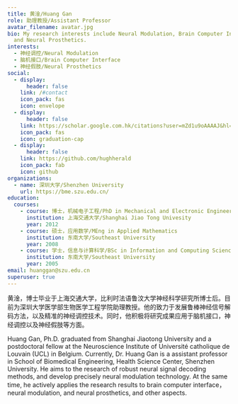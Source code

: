 ```yaml
---
title: 黄淦/Huang Gan
role: 助理教授/Assistant Professor
avatar_filename: avatar.jpg
bio: My research interests include Neural Modulation, Brain Computer Interface
  and Neural Prosthetics.
interests:
  - 神经调控/Neural Modulation
  - 脑机接口/Brain Computer Interface
  - 神经假肢/Neural Prosthetics
social:
  - display:
      header: false
    link: /#contact
    icon_pack: fas
    icon: envelope
  - display:
      header: false
    link: https://scholar.google.com.hk/citations?user=mZd1u9oAAAAJ&hl=zh-CN
    icon_pack: fas
    icon: graduation-cap
  - display:
      header: false
    link: https://github.com/hughherald
    icon_pack: fab
    icon: github
organizations:
  - name: 深圳大学/Shenzhen University
    url: https://bme.szu.edu.cn/
education:
  courses:
    - course: 博士，机械电子工程/PhD in Mechanical and Electronic Engineering
      institution: 上海交通大学/Shanghai Jiao Tong Univesity
      year: 2012
    - course: 硕士，应用数学/MEng in Applied Mathematics
      institution: 东南大学/Southeast University
      year: 2008
    - course: 学士，信息与计算科学/BSc in Information and Computing Science
      institution: 东南大学/Southeast University
      year: 2005
email: huanggan@szu.edu.cn
superuser: true
---
```

黄淦，博士毕业于上海交通大学，比利时法语鲁汶大学神经科学研究所博士后。目前为深圳大学医学部生物医学工程学院助理教授。他的致力于发展鲁棒神经信号解码方法，以及精准的神经调控技术。同时，他积极将研究成果应用于脑机接口，神经调控以及神经假肢等方面。

Huang Gan, Ph.D. graduated from Shanghai Jiaotong University and a postdoctoral fellow at the Neuroscience Institute of Université catholique de Louvain (UCL) in Belgium. Currently, Dr. Huang Gan is a assistant professor in School of Biomedical Engineering, Health Science Center, Shenzhen University. He aims to the research of robust neural signal decoding methods, and develop precisely neural modulation technology. At the same time, he actively applies the research results to brain computer interface，neural modulation, and neural prosthetics, and other aspects. 

<!--{{< icon name="download" pack="fas" >}} Download my {{< staticref "media/demo_resume.pdf" "newtab" >}}resumé{{< /staticref >}}.-->